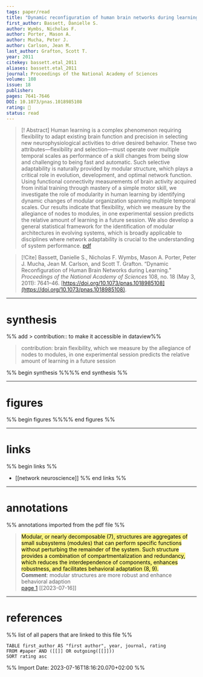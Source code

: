 ```yaml
---
tags: paper/read
title: "Dynamic reconfiguration of human brain networks during learning" 
first_author: Bassett, Danielle S. 
author: Wymbs, Nicholas F. 
author: Porter, Mason A. 
author: Mucha, Peter J. 
author: Carlson, Jean M. 
last_author: Grafton, Scott T.
year: 2011     
citekey: bassett.etal_2011
aliases: bassett.etal_2011
journal: Proceedings of the National Academy of Sciences  
volume: 108 
issue: 18    
publisher:       
pages: 7641-7646   
DOI: 10.1073/pnas.1018985108
rating: 🔴
status: read
---
```

> [! Abstract]
> Human learning is a complex phenomenon requiring flexibility to adapt existing brain function and precision in selecting new neurophysiological activities to drive desired behavior. These two attributes—flexibility and selection—must operate over multiple temporal scales as performance of a skill changes from being slow and challenging to being fast and automatic. Such selective adaptability is naturally provided by modular structure, which plays a critical role in evolution, development, and optimal network function. Using functional connectivity measurements of brain activity acquired from initial training through mastery of a simple motor skill, we investigate the role of modularity in human learning by identifying dynamic changes of modular organization spanning multiple temporal scales. Our results indicate that flexibility, which we measure by the allegiance of nodes to modules, in one experimental session predicts the relative amount of learning in a future session. We also develop a general statistical framework for the identification of modular architectures in evolving systems, which is broadly applicable to disciplines where network adaptability is crucial to the understanding of system performance. [pdf](file:///Users/kamp/Zotero/storage/WUQ8VLVY/Bassett%20et%20al_2011_Dynamic%20reconfiguration%20of%20human%20brain%20networks%20during%20learning.pdf)

> [!Cite] Bassett, Danielle S., Nicholas F. Wymbs, Mason A. Porter, Peter J. Mucha, Jean M. Carlson, and Scott T. Grafton. “Dynamic Reconfiguration of Human Brain Networks during Learning.” _Proceedings of the National Academy of Sciences_ 108, no. 18 (May 3, 2011): 7641–46. [https://doi.org/10.1073/pnas.1018985108](https://doi.org/10.1073/pnas.1018985108).  

---
# synthesis
%% add > contribution:: to make it accessible in dataview%%
>  contribution: brain flexibility, which we measure by the allegiance of nodes to modules, in one experimental session predicts the relative amount of learning in a future session

%% begin synthesis %%%% end synthesis %%

---
# figures
%% begin figures %%%% end figures %%

---
# links 
%% begin links %%
- [[network neuroscience]]
%% end links %%

---
# annotations
%% annotations imported from the pdf file %%
  
> <mark style="background-color: #fbf485">Modular, or nearly decomposable (7), structures are aggregates of small subsystems (modules) that can perform specific functions without perturbing the remainder of the system. Such structure provides a combination of compartmentalization and redundancy, which reduces the interdependence of components, enhances robustness, and facilitates behavioral adaptation (8, 9). </mark>  
> **Comment**: modular structures are more robust and enhance behavioral adaption  
> [page 1](file:///Users/kamp/Zotero/storage/WUQ8VLVY/Bassett%20et%20al_2011_Dynamic%20reconfiguration%20of%20human%20brain%20networks%20during%20learning.pdf) [[2023-07-16]]  

---
# references
%% list of all papers that are linked to this file %%
```dataview
TABLE first_author AS "first author", year, journal, rating 
FROM #paper AND ([[]] OR outgoing([[]]))
SORT rating asc
```



%% Import Date: 2023-07-16T18:16:20.070+02:00 %%
